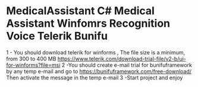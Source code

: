 # MedicalAssistant C# Medical Assistant Winfomrs Recognition Voice Telerik  Bunifu






1 - You should download telerik for winforms , The file size is a minimum, from 300 to 400 MB https://www.telerik.com/download-trial-file/v2-b/ui-for-winforms?file=msi
2 -You should create e-mail trial for bunifuframework by any temp e-mail and go to https://bunifuframework.com/free-download/ Then activate the message in the temp e-mail
3 -Start project and enjoy
